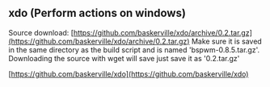 xdo (Perform actions on windows)
------------------------------------------------

Source download: [https://github.com/baskerville/xdo/archive/0.2.tar.gz](https://github.com/baskerville/xdo/archive/0.2.tar.gz)
Make sure it is saved in the same directory as the build script and is named 'bspwm-0.8.5.tar.gz'.
Downloading the source with wget will save just save it as '0.2.tar.gz'

[https://github.com/baskerville/xdo](https://github.com/baskerville/xdo)
